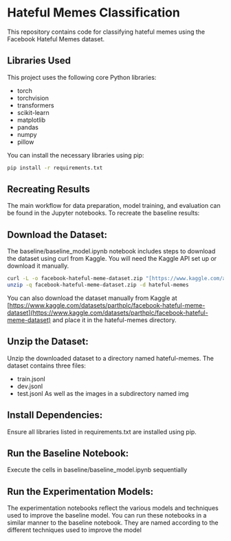# Hateful Memes Classification

This repository contains code for classifying hateful memes using the Facebook Hateful Memes dataset.

## Libraries Used

This project uses the following core Python libraries:

* torch
* torchvision
* transformers
* scikit-learn
* matplotlib
* pandas
* numpy
* pillow

You can install the necessary libraries using pip:
```bash
pip install -r requirements.txt
```
## Recreating Results
The main workflow for data preparation, model training, and evaluation can be found in the Jupyter notebooks. To recreate the baseline results:

## Download the Dataset: 
The baseline/baseline_model.ipynb notebook includes steps to download the dataset using curl from Kaggle. You will need the Kaggle API set up or download it manually.

```bash
curl -L -o facebook-hateful-meme-dataset.zip "[https://www.kaggle.com/api/v1/datasets/download/parthplc/facebook-hateful-meme-dataset](https://www.kaggle.com/api/v1/datasets/download/parthplc/facebook-hateful-meme-dataset)"
unzip -q facebook-hateful-meme-dataset.zip -d hateful-memes
```
You can also download the dataset manually from Kaggle at [https://www.kaggle.com/datasets/parthplc/facebook-hateful-meme-dataset](https://www.kaggle.com/datasets/parthplc/facebook-hateful-meme-dataset) and place it in the hateful-memes directory.
## Unzip the Dataset:
Unzip the downloaded dataset to a directory named hateful-memes. The dataset contains three files:
* train.jsonl
* dev.jsonl
* test.jsonl
As well as the images in a subdirectory named img

## Install Dependencies:
Ensure all libraries listed in requirements.txt are installed using pip.
## Run the Baseline Notebook:
Execute the cells in baseline/baseline_model.ipynb sequentially

## Run the Experimentation Models:
The experimentation notebooks reflect the various models and techniques used to improve the baseline model. You can run these notebooks in a similar manner to the baseline notebook. They are named according to the different techniques used to improve the model

